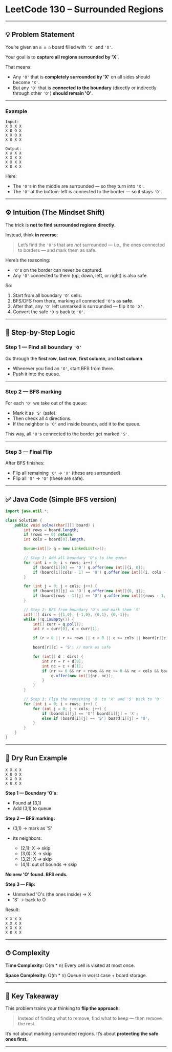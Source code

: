 

# LeetCode 130 – **Surrounded Regions**

---

## 💡 Problem Statement

You’re given an `m x n` board filled with `'X'` and `'O'`.

Your goal is to **capture all regions surrounded by 'X'**.

That means:

* Any `'O'` that is **completely surrounded by 'X'** on all sides should become `'X'`.
* But any `'O'` that is **connected to the boundary** (directly or indirectly through other `'O'`) **should remain 'O'**.

---

### Example

```
Input:
X X X X
X O O X
X X O X
X O X X

Output:
X X X X
X X X X
X X X X
X O X X
```

Here:

* The `'O'`s in the middle are surrounded — so they turn into `'X'`.
* The `'O'` at the bottom-left is connected to the border — so it stays `'O'`.

---

## ⚙️ Intuition (The Mindset Shift)

The trick is **not to find surrounded regions directly**.

Instead, think **in reverse**:

> Let’s find the `'O'`s that are *not* surrounded — i.e., the ones connected to borders — and mark them as safe.

Here’s the reasoning:

* `'O'`s on the border can never be captured.
* Any `'O'` connected to them (up, down, left, or right) is also safe.

So:

1. Start from all boundary `'O'` cells.
2. BFS/DFS from there, marking all connected `'O'`s as **safe**.
3. After that, any `'O'` left unmarked is surrounded — flip it to `'X'`.
4. Convert the safe `'O'`s back to `'O'`.

---

## 🧠 Step-by-Step Logic

### Step 1 — Find all boundary `'O'`

Go through the **first row**, **last row**, **first column**, and **last column**.

* Whenever you find an `'O'`, start BFS from there.
* Push it into the queue.

---

### Step 2 — BFS marking

For each `'O'` we take out of the queue:

* Mark it as `'S'` (safe).
* Then check all 4 directions.
* If the neighbor is `'O'` and inside bounds, add it to the queue.

This way, all `'O'`s connected to the border get marked `'S'`.

---

### Step 3 — Final Flip

After BFS finishes:

* Flip all remaining `'O'` → `'X'` (these are surrounded).
* Flip all `'S'` → `'O'` (these are safe).

---

## ✅ Java Code (Simple BFS version)

```java
import java.util.*;

class Solution {
    public void solve(char[][] board) {
        int rows = board.length;
        if (rows == 0) return;
        int cols = board[0].length;

        Queue<int[]> q = new LinkedList<>();

        // Step 1: Add all boundary 'O's to the queue
        for (int i = 0; i < rows; i++) {
            if (board[i][0] == 'O') q.offer(new int[]{i, 0});
            if (board[i][cols - 1] == 'O') q.offer(new int[]{i, cols - 1});
        }

        for (int j = 0; j < cols; j++) {
            if (board[0][j] == 'O') q.offer(new int[]{0, j});
            if (board[rows - 1][j] == 'O') q.offer(new int[]{rows - 1, j});
        }

        // Step 2: BFS from boundary 'O's and mark them 'S'
        int[][] dirs = {{1,0}, {-1,0}, {0,1}, {0,-1}};
        while (!q.isEmpty()) {
            int[] curr = q.poll();
            int r = curr[0], c = curr[1];

            if (r < 0 || r >= rows || c < 0 || c >= cols || board[r][c] != 'O') continue;

            board[r][c] = 'S'; // mark as safe

            for (int[] d : dirs) {
                int nr = r + d[0];
                int nc = c + d[1];
                if (nr >= 0 && nr < rows && nc >= 0 && nc < cols && board[nr][nc] == 'O') {
                    q.offer(new int[]{nr, nc});
                }
            }
        }

        // Step 3: Flip the remaining 'O' to 'X' and 'S' back to 'O'
        for (int i = 0; i < rows; i++) {
            for (int j = 0; j < cols; j++) {
                if (board[i][j] == 'O') board[i][j] = 'X';
                else if (board[i][j] == 'S') board[i][j] = 'O';
            }
        }
    }
}
```

---

## 🧩 Dry Run Example

```
X X X X
X O O X
X X O X
X O X X
```

**Step 1 — Boundary 'O's:**

* Found at (3,1)
* Add (3,1) to queue

**Step 2 — BFS marking:**

* (3,1) → mark as 'S'
* Its neighbors:

  * (2,1): X → skip
  * (3,0): X → skip
  * (3,2): X → skip
  * (4,1): out of bounds → skip

**No new 'O' found. BFS ends.**

**Step 3 — Flip:**

* Unmarked 'O's (the ones inside) → X
* 'S' → back to O

Result:

```
X X X X
X X X X
X X X X
X O X X
```

---

## ⏱ Complexity

**Time Complexity:**
O(m * n)
Every cell is visited at most once.

**Space Complexity:**
O(m * n)
Queue in worst case + board storage.

---

## 🧠 Key Takeaway

This problem trains your thinking to **flip the approach**:

> Instead of finding what to remove, find what to keep — then remove the rest.

It’s not about marking surrounded regions.
It’s about **protecting the safe ones first.**

---
